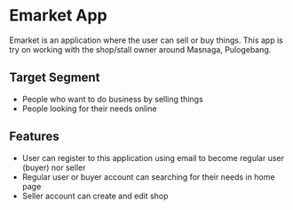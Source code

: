 # Emarket App

Emarket is an application where the user can sell or buy things. This app is try on working with the shop/stall owner around Masnaga, Pulogebang. 

## Target Segment

- People who want to do business by selling things
- People looking for their needs online

## Features

- User can register to this application using email to become regular user (buyer) nor seller
- Regular user or buyer account can searching for their needs in home page
- Seller account can create and edit shop
